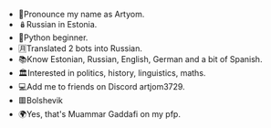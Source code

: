 - 👨Pronounce my name as Artyom.
- 🪆Russian in Estonia.
- 🐍Python beginner.
- 🈷️Translated 2 bots into Russian.
- 📚Know Estonian, Russian, English, German and a bit of Spanish.
- 🏛️Interested in politics, history, linguistics, maths.
- 💻Add me to friends on Discord artjom3729.
- 🟥Bolshevik
- 🌍Yes, that's Muammar Gaddafi on my pfp.

<!---
artjom3729/artjom3729 is a ✨ special ✨ repository because its `README.md` (this file) appears on your GitHub profile.
You can click the Preview link to take a look at your changes.
--->
